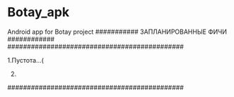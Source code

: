 # Botay_apk
Android app for Botay project
########### ЗАПЛАНИРОВАННЫЕ ФИЧИ ############
#############################################

1.Пустота...(

2.

#############################################
